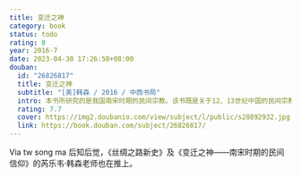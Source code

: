 ```yaml
---
title: 变迁之神
category: book
status: todo
rating: 0
year: 2016-7
date: 2023-04-30 17:26:50+08:00
douban:
  id: "26826817"
  title: 变迁之神
  subtitle: "[美]韩森 / 2016 / 中西书局"
  intro: 本书所研究的是我国南宋时期的民间宗教。该书既是关于12、13世纪中国的民间宗教，又是关于当时普通民众对他们周围世事变迁的理解的一个研究。全书自始至终都关注着一个深刻的历史问题——社会与宗教之间的关系。今后研究该问题的学者，肯定会对韩森的这一研究作出学术回应的。
  rating: 7.7
  cover: https://img2.doubanio.com/view/subject/l/public/s28892932.jpg
  link: https://book.douban.com/subject/26826817/
---
```


Via tw song ma 后知后觉，《丝绸之路新史》及《变迁之神——南宋时期的民间信仰》的芮乐韦·韩森老师也在推上。
